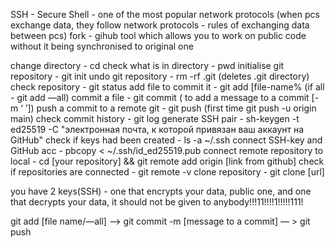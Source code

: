 SSH - Secure Shell - one of the most popular network protocols (when pcs exchange data, they follow network protocols - rules of exchanging data between pcs)
fork - gihub tool which allows you to work on public code without it being synchronised to original one

change directory - cd
check what is in directory - pwd 
initialise git repository - git init
undo git repository - rm -rf .git (deletes .git directory)
check repository - git status
add file to commit it - git add [file-name% (if all -  git add —all)
commit a file - git commit ( to add a message to a commit [-m ‘ ’])
push a commit to a remote git - git push (first time git push -u origin main)
check commit history - git log 
generate SSH pair -  sh-keygen -t ed25519 -C "электронная почта, к которой привязан ваш аккаунт на GitHub" 
check if keys had been created -  ls -a ~/.ssh
connect SSH-key and GitHub acc - pbcopy < ~/.ssh/id_ed25519.pub
connect remote repository to local - cd [your repository] && git remote add origin [link from github]
check if repositories are connected - git remote -v
clone repository - git clone [url]
 


you have 2 keys(SSH) - one that encrypts your data, public one, and one that decrypts your data, it should not be given to anybody!!!11!!!!1!!!!!111!



git add [file name/—all] —>  git commit -m [message to a commit] — > git push